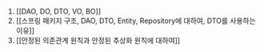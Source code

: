 1. [[DAO, DO, DTO, VO, BO]]
2. [[스프링 패키지 구조, DAO, DTO, Entity, Repository에 대하여, DTO를 사용하는 이유]]
3. [[안정된 의존관계 원칙과 안정된 추상화 원칙에 대하여]]